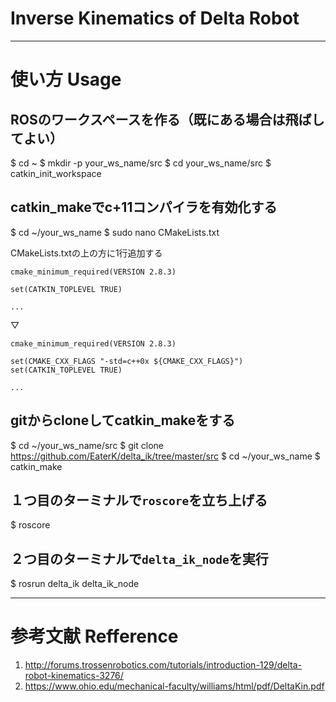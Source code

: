 # Inverse Kinematics of Delta Robot
***
# 使い方 Usage
## ROSのワークスペースを作る（既にある場合は飛ばしてよい）
$ cd ~
$ mkdir -p your_ws_name/src 
$ cd your_ws_name/src 
$ catkin_init_workspace 

## catkin_makeでc+11コンパイラを有効化する
$ cd ~/your_ws_name 
$ sudo nano CMakeLists.txt 

CMakeLists.txtの上の方に1行追加する
```
cmake_minimum_required(VERSION 2.8.3)

set(CATKIN_TOPLEVEL TRUE)

...
```
▽
```
cmake_minimum_required(VERSION 2.8.3)

set(CMAKE_CXX_FLAGS "-std=c++0x ${CMAKE_CXX_FLAGS}")
set(CATKIN_TOPLEVEL TRUE)

...
```


## gitからcloneしてcatkin_makeをする

$ cd ~/your_ws_name/src 
$ git clone https://github.com/EaterK/delta_ik/tree/master/src 
$ cd ~/your_ws_name 
$ catkin_make 

## １つ目のターミナルで`roscore`を立ち上げる

$ roscore 

## ２つ目のターミナルで`delta_ik_node`を実行

$ rosrun delta_ik delta_ik_node

***
# 参考文献 Refference
1. http://forums.trossenrobotics.com/tutorials/introduction-129/delta-robot-kinematics-3276/
2. https://www.ohio.edu/mechanical-faculty/williams/html/pdf/DeltaKin.pdf
